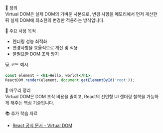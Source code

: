 📘 정의  
Virtual DOM은 실제 DOM의 가벼운 사본으로, 변경 사항을 메모리에서 먼저 계산한 뒤 실제 DOM에 최소한의 변경만 적용하는 방식입니다.

🎯 주요 사용 목적  
- 렌더링 성능 최적화  
- 변경사항을 효율적으로 계산 및 적용  
- 불필요한 DOM 조작 방지

💻 코드 예시  
```jsx
const element = <h1>Hello, world!</h1>;
ReactDOM.render(element, document.getElementById('root'));
```

🧩 마무리 정리  
Virtual DOM은 DOM 조작 비용을 줄이고, React의 선언형 UI 렌더링 철학을 가능하게 해주는 핵심 기술입니다.

📚 추가 학습 자료  
- [React 공식 문서 - Virtual DOM](https://reactjs.org/docs/faq-internals.html)
